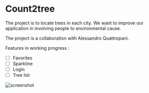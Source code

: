 # Count2tree

The project is to locate trees in each city. We want to improve our application in involving people to environmental cause. 

The project is a collaboration with Alessandro Quattropani.

Features in working progress :
- [ ] Favorites
- [ ] Sparkline
- [ ] Login
- [ ] Tree list

![screenshot](./front/assets/readme.png)
